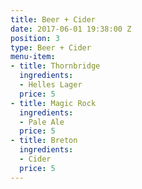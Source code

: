```yaml
---
title: Beer + Cider
date: 2017-06-01 19:38:00 Z
position: 3
type: Beer + Cider
menu-item:
- title: Thornbridge
  ingredients:
  - Helles Lager
  price: 5
- title: Magic Rock
  ingredients:
  - Pale Ale
  price: 5
- title: Breton
  ingredients:
  - Cider
  price: 5
---
```


